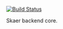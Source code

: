 [![Build Status](https://api.travis-ci.org/skaer-org/skaer.svg?branch=master)](https://travis-ci.org/skaer-org/skaer)

Skaer backend core.
